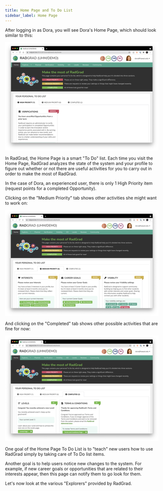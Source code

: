 ```yaml
---
title: Home Page and To Do List
sidebar_label: Home Page
---
```


After logging in as Dora, you will see Dora's Home Page, which should look similar to this:

![](/img/user-guide/demo/home.png)

In RadGrad, the Home Page is a smart "To Do" list.  Each time you visit the Home Page, RadGrad analyzes the state of the system and your profile to figure out whether or not there are useful activities for you to carry out in order to make the most of RadGrad.

In the case of Dora, an experienced user, there is only 1 High Priority item (request points for a completed Opportunity).

Clicking on the "Medium Priority" tab shows other activities she might want to work on:

![](/img/user-guide/demo/home-2.png)

And clicking on the "Completed" tab shows other possible activities that are fine for now:

![](/img/user-guide/demo/home-3.png)

One goal of the Home Page To Do List is to "teach" new users how to use RadGrad simply by taking care of To Do list items.

Another goal is to help users notice new changes to the system. For example, if new career goals or opportunities that are related to their interests appear, then this page can notify them to go look for them.

Let's now look at the various "Explorers" provided by RadGrad.






